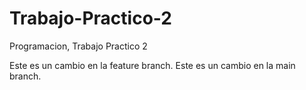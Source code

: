 # Trabajo-Practico-2
Programacion, Trabajo Practico 2

Este es un cambio en la feature branch.
Este es un cambio en la main branch.
